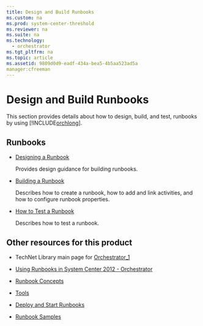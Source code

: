 ```yaml
---
title: Design and Build Runbooks
ms.custom: na
ms.prod: system-center-threshold
ms.reviewer: na
ms.suite: na
ms.technology: 
  - orchestrator
ms.tgt_pltfrm: na
ms.topic: article
ms.assetid: 9809d0d9-eadf-434a-bea5-4b5aa523ad5a
manager:cfreeman
---
```

# Design and Build Runbooks
This section provides details about how to design, build, and test, runbooks by using [!INCLUDE[orchlong](../../orch/deploy//orchlong_md.md)].  
  
## Runbooks  
  
-   [Designing a Runbook](../../orch/manage/Designing-a-Runbook.md)  
  
    Provides design guidance for building runbooks.  
  
-   [Building a Runbook](../../orch/manage/Building-a-Runbook.md)  
  
    Describes how to create a runbook, how to add and link activities, and how to configure runbook properties.  
  
-   [How to Test a Runbook](../../orch/manage/How-to-Test-a-Runbook.md)  
  
    Describes how to test a runbook.  
  
## Other resources for this product  
  
-   TechNet Library main page for [Orchestrator_1](../Topic/Orchestrator_1.md)  
  
-   [Using Runbooks in System Center 2012 - Orchestrator](../../orch/manage/Using-Runbooks-in-System-Center-2012---Orchestrator.md)  
  
-   [Runbook Concepts](../../orch/manage/Runbook-Concepts.md)  
  
-   [Tools](../../orch/manage/Tools.md)  
  
-   [Deploy and Start Runbooks](../../orch/manage/Deploy-and-Start-Runbooks.md)  
  
-   [Runbook Samples](../../orch/manage/Runbook-Samples.md)  
  
